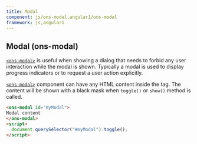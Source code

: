 ```yaml
---
title: Modal
component: js/ons-modal,angular1/ons-modal
framework: js,angular1
---
```


## Modal (ons-modal)

[`<ons-modal>`](/v2/reference/js/ons-modal.html) is useful when showing a dialog that needs to forbid any user interaction while the modal is shown. Typically a modal is used to display progress indicators or to request a user action explicitly.

[`<ons-modal>`](/v2/reference/js/ons-modal.html) component can have any HTML content inside the tag. The content will be shown with a black mask when `toggle()` or `show()` method is called.

``` html
<ons-modal id="myModal">
Modal content
</ons-modal>
<script>
  document.querySelector("#myModal").toggle();
</script>
```

